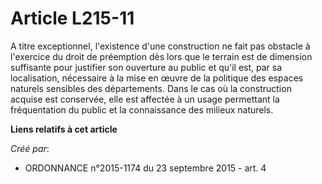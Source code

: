 # Article L215-11

A titre exceptionnel, l'existence d'une construction ne fait pas obstacle à l'exercice du droit de préemption dès lors que le
terrain est de dimension suffisante pour justifier son ouverture au public et qu'il est, par sa localisation, nécessaire à la
mise en œuvre de la politique des espaces naturels sensibles des départements. Dans le cas où la construction acquise est
conservée, elle est affectée à un usage permettant la fréquentation du public et la connaissance des milieux naturels.

**Liens relatifs à cet article**

_Créé par_:

  - ORDONNANCE n°2015-1174 du 23 septembre 2015 - art. 4
